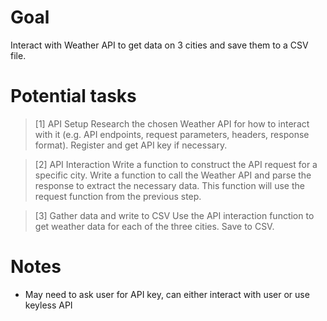 # Goal
Interact with Weather API to get data on 3 cities and save them to a CSV file.

# Potential tasks
> [1] API Setup
Research the chosen Weather API for how to interact with it (e.g. API endpoints, request parameters, headers, response format).
Register and get API key if necessary.

> [2] API Interaction
Write a function to construct the API request for a specific city.
Write a function to call the Weather API and parse the response to extract the necessary data. This function will use the request function from the previous step.

> [3] Gather data and write to CSV
Use the API interaction function to get weather data for each of the three cities.
Save to CSV.

# Notes
- May need to ask user for API key, can either interact with user or use keyless API